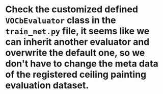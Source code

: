 # Check the customized defined `VOCbEvaluator` class in the `train_net.py` file, it seems like we can inherit another evaluator and overwrite the default one, so we don't have to change the meta data of the registered ceiling painting evaluation dataset.
